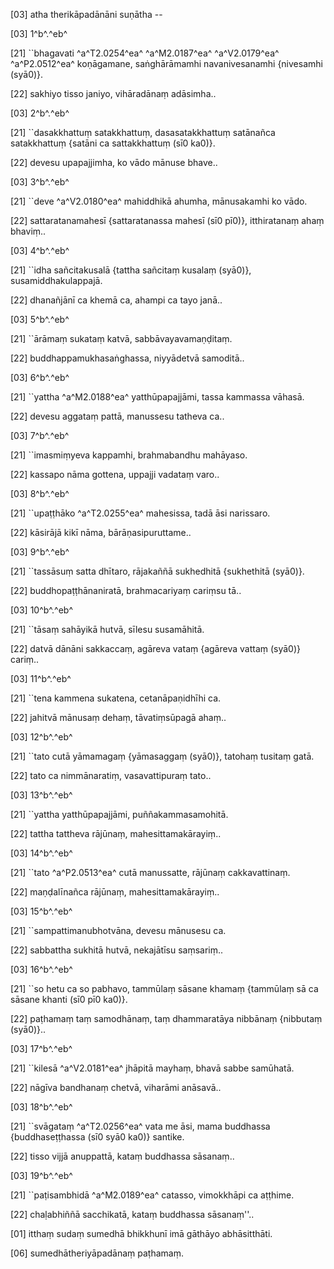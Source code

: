 [03] atha therikāpadānāni suṇātha --

[03] 1^b^.^eb^

[21] ``bhagavati ^a^T2.0254^ea^ ^a^M2.0187^ea^ ^a^V2.0179^ea^ ^a^P2.0512^ea^ koṇāgamane,  saṅghārāmamhi navanivesanamhi {nivesamhi (syā0)}.

[22] sakhiyo tisso janiyo, vihāradānaṃ adāsimha..

[03] 2^b^.^eb^

[21] ``dasakkhattuṃ satakkhattuṃ, dasasatakkhattuṃ satānañca  satakkhattuṃ {satāni ca sattakkhattuṃ (sī0 ka0)}.

[22] devesu upapajjimha, ko vādo mānuse bhave..

[03] 3^b^.^eb^

[21] ``deve ^a^V2.0180^ea^ mahiddhikā ahumha, mānusakamhi ko vādo.

[22] sattaratanamahesī {sattaratanassa mahesī (sī0 pī0)}, itthiratanaṃ ahaṃ bhaviṃ..

[03] 4^b^.^eb^

[21] ``idha sañcitakusalā {tattha sañcitaṃ kusalaṃ (syā0)}, susamiddhakulappajā.

[22] dhanañjānī ca khemā ca, ahampi ca tayo janā..

[03] 5^b^.^eb^

[21] ``ārāmaṃ sukataṃ katvā, sabbāvayavamaṇḍitaṃ.

[22] buddhappamukhasaṅghassa, niyyādetvā samoditā..

[03] 6^b^.^eb^

[21] ``yattha ^a^M2.0188^ea^ yatthūpapajjāmi, tassa kammassa vāhasā.

[22] devesu aggataṃ pattā, manussesu tatheva ca..

[03] 7^b^.^eb^

[21] ``imasmiṃyeva kappamhi, brahmabandhu mahāyaso.

[22] kassapo nāma gottena, uppajji vadataṃ varo..

[03] 8^b^.^eb^

[21] ``upaṭṭhāko ^a^T2.0255^ea^ mahesissa, tadā āsi narissaro.

[22] kāsirājā kikī nāma, bārāṇasipuruttame..

[03] 9^b^.^eb^

[21] ``tassāsuṃ satta dhītaro, rājakaññā sukhedhitā {sukhethitā (syā0)}.

[22] buddhopaṭṭhānaniratā, brahmacariyaṃ cariṃsu tā..

[03] 10^b^.^eb^

[21] ``tāsaṃ sahāyikā hutvā, sīlesu susamāhitā.

[22] datvā dānāni sakkaccaṃ, agāreva vataṃ {agāreva vattaṃ (syā0)} cariṃ..

[03] 11^b^.^eb^

[21] ``tena kammena sukatena, cetanāpaṇidhīhi ca.

[22] jahitvā mānusaṃ dehaṃ, tāvatiṃsūpagā ahaṃ..

[03] 12^b^.^eb^

[21] ``tato cutā yāmamagaṃ {yāmasaggaṃ (syā0)}, tatohaṃ tusitaṃ gatā.

[22] tato ca nimmānaratiṃ, vasavattipuraṃ tato..

[03] 13^b^.^eb^

[21] ``yattha yatthūpapajjāmi, puññakammasamohitā.

[22] tattha tattheva rājūnaṃ, mahesittamakārayiṃ..

[03] 14^b^.^eb^

[21] ``tato ^a^P2.0513^ea^ cutā manussatte, rājūnaṃ  cakkavattinaṃ.

[22] maṇḍalīnañca rājūnaṃ, mahesittamakārayiṃ..

[03] 15^b^.^eb^

[21] ``sampattimanubhotvāna, devesu mānusesu ca.

[22] sabbattha sukhitā hutvā, nekajātīsu saṃsariṃ..

[03] 16^b^.^eb^

[21] ``so hetu ca so pabhavo, tammūlaṃ sāsane khamaṃ {tammūlaṃ sā ca  sāsane khanti (sī0 pī0 ka0)}.

[22] paṭhamaṃ taṃ samodhānaṃ, taṃ dhammaratāya nibbānaṃ {nibbutaṃ (syā0)}..

[03] 17^b^.^eb^

[21] ``kilesā ^a^V2.0181^ea^ jhāpitā mayhaṃ, bhavā sabbe samūhatā.

[22] nāgīva bandhanaṃ chetvā, viharāmi anāsavā..

[03] 18^b^.^eb^

[21] ``svāgataṃ ^a^T2.0256^ea^ vata me āsi, mama buddhassa {buddhaseṭṭhassa (sī0 syā0  ka0)} santike.

[22] tisso vijjā anuppattā, kataṃ buddhassa sāsanaṃ..

[03] 19^b^.^eb^

[21] ``paṭisambhidā ^a^M2.0189^ea^ catasso, vimokkhāpi ca aṭṭhime.

[22] chaḷabhiññā sacchikatā, kataṃ buddhassa sāsanaṃ''..

[01] itthaṃ sudaṃ sumedhā bhikkhunī imā gāthāyo  abhāsitthāti.

[06] sumedhātheriyāpadānaṃ paṭhamaṃ.